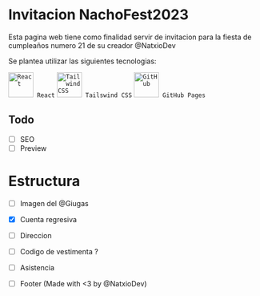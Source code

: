 # Invitacion NachoFest2023

Esta pagina web tiene como finalidad servir de invitacion para la fiesta de cumpleaños numero 21 de su creador @NatxioDev

Se plantea utilizar las siguientes tecnologias:

<div >
	<code><img width="50" src="https://user-images.githubusercontent.com/25181517/183897015-94a058a6-b86e-4e42-a37f-bf92061753e5.png" alt="React" title="React"/> React</code>
	<code><img width="50" src="https://user-images.githubusercontent.com/25181517/202896760-337261ed-ee92-4979-84c4-d4b829c7355d.png" alt="Tailwind CSS" title="Tailwind CSS"/> Tailswind CSS</code>
	<code><img width="50" src="https://user-images.githubusercontent.com/25181517/192108374-8da61ba1-99ec-41d7-80b8-fb2f7c0a4948.png" alt="GitHub" title="GitHub"/> GitHub Pages</code>
</div>

## Todo
- [ ] SEO 
- [ ] Preview

# Estructura

- [ ] Imagen del @Giugas
- [x] Cuenta regresiva
- [ ] Direccion	
- [ ] Codigo de vestimenta ?
- [ ] Asistencia
- [ ] Footer (Made with <3 by @NatxioDev)

